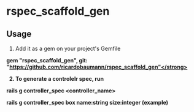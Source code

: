 # rspec_scaffold_gen

## Usage
1. Add it as a gem on your project's Gemfile

  <strong>gem "rspec_scaffold_gen", git: "https://github.com/ricardobaumann/rspec_scaffold_gen"</strong>
  
2. To generate a controlelr spec, run

  <strong>rails g controller_spec <controller_name> <fields>
  
  rails g controller_spec box name:string size:integer (example)</strong>

